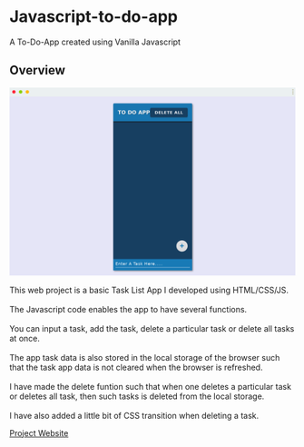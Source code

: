 # Javascript-to-do-app
A To-Do-App created using Vanilla Javascript

## Overview
![screenshot](https://github.com/ibktommy/Javascript-to-do-app/blob/master/screenshot.png)

This web project is a basic Task List App I developed using HTML/CSS/JS.<br><br>
The Javascript code enables the app to have several functions. <br><br>
You can input a task, add the task, delete a particular task or delete all tasks at once. <br><br>
The app task data is also stored in the local storage of the browser such that the task app data is not
cleared when the browser is refreshed. <br><br>
I have made the delete funtion such that when one deletes a particular task or deletes all task, then such tasks is deleted from the 
local storage. <br><br>
I have also added a little bit of CSS transition when deleting a task.

<a href="https://todoapp-js-atomdev.netlify.app/">
      Project Website
    </a>


